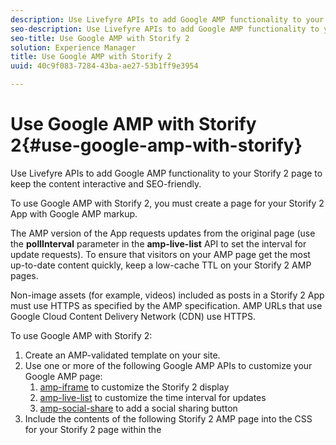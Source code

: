 ```yaml
---
description: Use Livefyre APIs to add Google AMP functionality to your Storify 2 page to keep the content interactive and SEO-friendly.
seo-description: Use Livefyre APIs to add Google AMP functionality to your Storify 2 page to keep the content interactive and SEO-friendly.
seo-title: Use Google AMP with Storify 2
solution: Experience Manager
title: Use Google AMP with Storify 2
uuid: 40c9f083-7284-43ba-ae27-53b1ff9e3954

---
```


# Use Google AMP with Storify 2{#use-google-amp-with-storify}

Use Livefyre APIs to add Google AMP functionality to your Storify 2 page to keep the content interactive and SEO-friendly.

To use Google AMP with Storify 2, you must create a page for your Storify 2 App with Google AMP markup.

The AMP version of the App requests updates from the original page (use the **pollInterval** parameter in the **amp-live-list** API to set the interval for update requests). To ensure that visitors on your AMP page get the most up-to-date content quickly, keep a low-cache TTL on your Storify 2 AMP pages.

Non-image assets (for example, videos) included as posts in a Storify 2 App must use HTTPS as specified by the AMP specification. AMP URLs that use Google Cloud Content Delivery Network (CDN) use HTTPS.

To use Google AMP with Storify 2:

1. Create an AMP-validated template on your site.
1. Use one or more of the following Google AMP APIs to customize your Google AMP page:
   1. [amp-iframe](https://www.ampproject.org/docs/reference/components/amp-iframe) to customize the Storify 2 display
   1. [amp-live-list](https://www.ampproject.org/docs/reference/components/amp-live-list) to customize the time interval for updates
   1. [amp-social-share](https://www.ampproject.org/docs/reference/components/amp-social-share) to add a social sharing button
1. Include the contents of the following Storify 2 AMP page into the CSS for your Storify 2 page within the <style amp-custom> tag: [https://cdn.livefyre.com/libs/liveblog-v2-component/amp.min.css](https://cdn.livefyre.com/libs/liveblog-v2-component/amp.min.css)
1. Include the contents of the following Storify 2 AMP markup API into your Google AMP template: `https://api.livefyre.com/app-service/v4/bootstrap/{{APP_ID}}/amp` where {{APP_ID}} is the App ID for the Storify 2 App in Livefyre Studio.
   1. The only query parameter is **pollInterval**, which is the interval in which the app will check for updates (set in milliseconds).
   1. The URL includes content from the most recent posts (including Tweets, videos, etc.)
   1. The publisher page needs to get content from this URL as often as you want the Google AMP page to be updated.
